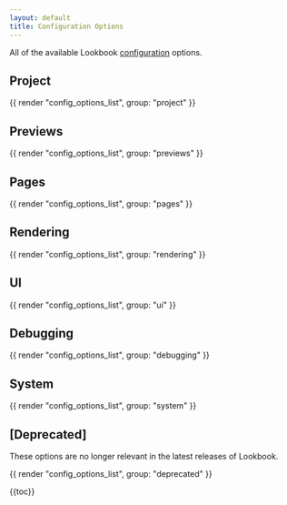 ```yaml
---
layout: default
title: Configuration Options
---
```


All of the available Lookbook [configuration](/guide/config/) options.

## Project

{{ render "config_options_list", group: "project" }}

## Previews

{{ render "config_options_list", group: "previews" }}

## Pages

{{ render "config_options_list", group: "pages" }}

## Rendering

{{ render "config_options_list", group: "rendering" }}

## UI

{{ render "config_options_list", group: "ui" }}

## Debugging

{{ render "config_options_list", group: "debugging" }}

## System

{{ render "config_options_list", group: "system" }}

## [Deprecated]

These options are no longer relevant in the latest releases of Lookbook.

{{ render "config_options_list", group: "deprecated" }}

{{toc}}